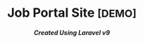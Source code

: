 
<div align="center">
    <h1> Job Portal Site <small> [DEMO] </small> </h1>
    <h5> Created Using Laravel v9 </h5>
</div>

